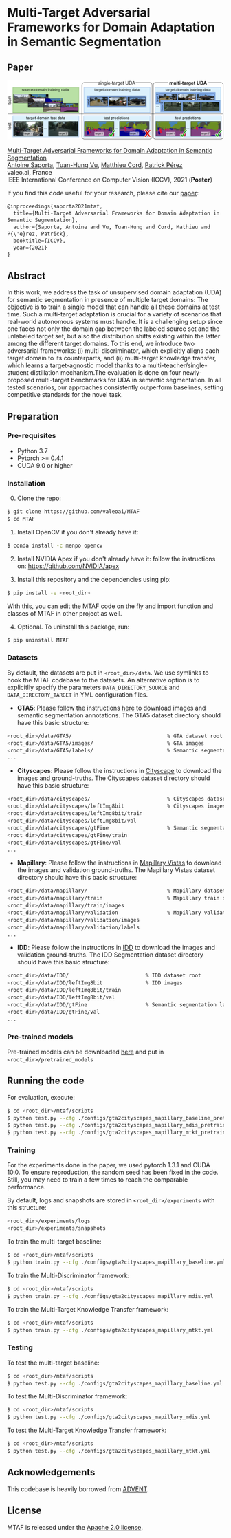 # Multi-Target Adversarial Frameworks for Domain Adaptation in Semantic Segmentation

## Paper
![](./teaser.png)

[Multi-Target Adversarial Frameworks for Domain Adaptation in Semantic Segmentation](https://arxiv.org/abs/2108.06962)  
 [Antoine Saporta](https://www.linkedin.com/in/antoine-saporta-08a503227/), [Tuan-Hung Vu](https://tuanhungvu.github.io/), [Matthieu Cord](http://webia.lip6.fr/~cord/), [Patrick Pérez](https://ptrckprz.github.io/)  
 valeo.ai, France  
 IEEE International Conference on Computer Vision (ICCV), 2021 (**Poster**)

If you find this code useful for your research, please cite our [paper](https://arxiv.org/abs/2108.06962):

```
@inproceedings{saporta2021mtaf,
  title={Multi-Target Adversarial Frameworks for Domain Adaptation in Semantic Segmentation},
  author={Saporta, Antoine and Vu, Tuan-Hung and Cord, Mathieu and P{\'e}rez, Patrick},
  booktitle={ICCV},
  year={2021}
}
```

## Abstract
In this work, we address the task of unsupervised domain adaptation (UDA) for semantic segmentation in presence of multiple target domains: The objective is to train a single model that can handle all these domains at test time. Such a multi-target adaptation is crucial for a variety of scenarios that real-world autonomous systems must handle. It is a challenging setup since one faces not only the domain gap between the labeled source set and the unlabeled target set, but also the distribution shifts existing within the latter among the different target domains. To this end, we introduce two adversarial frameworks: (i) multi-discriminator, which explicitly aligns each target domain to its counterparts, and (ii) multi-target knowledge transfer, which learns a target-agnostic model thanks to a multi-teacher/single-student distillation mechanism.The evaluation is done on four newly-proposed multi-target benchmarks for UDA in semantic segmentation. In all tested scenarios, our approaches consistently outperform baselines, setting competitive standards for the novel task.

## Preparation

### Pre-requisites
* Python 3.7
* Pytorch >= 0.4.1
* CUDA 9.0 or higher

### Installation
0. Clone the repo:
```bash
$ git clone https://github.com/valeoai/MTAF
$ cd MTAF
```

1. Install OpenCV if you don't already have it:

```bash
$ conda install -c menpo opencv
```

2. Install NVIDIA Apex if you don't already have it: follow the instructions on: https://github.com/NVIDIA/apex

3. Install this repository and the dependencies using pip:
```bash
$ pip install -e <root_dir>
```

With this, you can edit the MTAF code on the fly and import function
and classes of MTAF in other project as well.

4. Optional. To uninstall this package, run:
```bash
$ pip uninstall MTAF
```

### Datasets
By default, the datasets are put in ```<root_dir>/data```. We use symlinks to hook the MTAF codebase to the datasets. An alternative option is to explicitlly specify the parameters ```DATA_DIRECTORY_SOURCE``` and ```DATA_DIRECTORY_TARGET``` in YML configuration files.

* **GTA5**: Please follow the instructions [here](https://download.visinf.tu-darmstadt.de/data/from_games/) to download images and semantic segmentation annotations. The GTA5 dataset directory should have this basic structure:
```bash
<root_dir>/data/GTA5/                               % GTA dataset root
<root_dir>/data/GTA5/images/                        % GTA images
<root_dir>/data/GTA5/labels/                        % Semantic segmentation labels
...
```

* **Cityscapes**: Please follow the instructions in [Cityscape](https://www.cityscapes-dataset.com/) to download the images and ground-truths. The Cityscapes dataset directory should have this basic structure:
```bash
<root_dir>/data/cityscapes/                         % Cityscapes dataset root
<root_dir>/data/cityscapes/leftImg8bit              % Cityscapes images
<root_dir>/data/cityscapes/leftImg8bit/train
<root_dir>/data/cityscapes/leftImg8bit/val
<root_dir>/data/cityscapes/gtFine                   % Semantic segmentation labels
<root_dir>/data/cityscapes/gtFine/train
<root_dir>/data/cityscapes/gtFine/val
...
```

* **Mapillary**: Please follow the instructions in [Mapillary Vistas](https://www.mapillary.com/dataset/vistas) to download the images and validation ground-truths. The Mapillary Vistas dataset directory should have this basic structure:
```bash
<root_dir>/data/mapillary/                          % Mapillary dataset root
<root_dir>/data/mapillary/train                     % Mapillary train set
<root_dir>/data/mapillary/train/images
<root_dir>/data/mapillary/validation                % Mapillary validation set
<root_dir>/data/mapillary/validation/images
<root_dir>/data/mapillary/validation/labels
...
```

* **IDD**: Please follow the instructions in [IDD](https://idd.insaan.iiit.ac.in/) to download the images and validation ground-truths. The IDD Segmentation dataset directory should have this basic structure:
```bash
<root_dir>/data/IDD/                         % IDD dataset root
<root_dir>/data/IDD/leftImg8bit              % IDD images
<root_dir>/data/IDD/leftImg8bit/train
<root_dir>/data/IDD/leftImg8bit/val
<root_dir>/data/IDD/gtFine                   % Semantic segmentation labels
<root_dir>/data/IDD/gtFine/val
...
```

### Pre-trained models
Pre-trained models can be downloaded [here](https://github.com/valeoai/MTAF/releases) and put in ```<root_dir>/pretrained_models```

## Running the code
For evaluation, execute:
```bash
$ cd <root_dir>/mtaf/scripts
$ python test.py --cfg ./configs/gta2cityscapes_mapillary_baseline_pretrained.yml
$ python test.py --cfg ./configs/gta2cityscapes_mapillary_mdis_pretrained.yml
$ python test.py --cfg ./configs/gta2cityscapes_mapillary_mtkt_pretrained.yml
```

### Training
For the experiments done in the paper, we used pytorch 1.3.1 and CUDA 10.0. To ensure reproduction, the random seed has been fixed in the code. Still, you may need to train a few times to reach the comparable performance.

By default, logs and snapshots are stored in ```<root_dir>/experiments``` with this structure:
```bash
<root_dir>/experiments/logs
<root_dir>/experiments/snapshots
```

To train the multi-target baseline:
```bash
$ cd <root_dir>/mtaf/scripts
$ python train.py --cfg ./configs/gta2cityscapes_mapillary_baseline.yml
```

To train the Multi-Discriminator framework:
```bash
$ cd <root_dir>/mtaf/scripts
$ python train.py --cfg ./configs/gta2cityscapes_mapillary_mdis.yml
```

To train the Multi-Target Knowledge Transfer framework:
```bash
$ cd <root_dir>/mtaf/scripts
$ python train.py --cfg ./configs/gta2cityscapes_mapillary_mtkt.yml
```

### Testing
To test the multi-target baseline:
```bash
$ cd <root_dir>/mtaf/scripts
$ python test.py --cfg ./configs/gta2cityscapes_mapillary_baseline.yml
```

To test the Multi-Discriminator framework:
```bash
$ cd <root_dir>/mtaf/scripts
$ python test.py --cfg ./configs/gta2cityscapes_mapillary_mdis.yml
```

To test the Multi-Target Knowledge Transfer framework:
```bash
$ cd <root_dir>/mtaf/scripts
$ python test.py --cfg ./configs/gta2cityscapes_mapillary_mtkt.yml
```

## Acknowledgements
This codebase is heavily borrowed from [ADVENT](https://github.com/valeoai/ADVENT).

## License
MTAF is released under the [Apache 2.0 license](./LICENSE).
